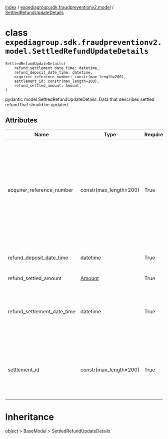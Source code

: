 [index](index.md) / [expediagroup.sdk.fraudpreventionv2.model](expediagroup.sdk.fraudpreventionv2.model.md) / [SettledRefundUpdateDetails](SettledRefundUpdateDetails.md)
# class `expediagroup.sdk.fraudpreventionv2.model.SettledRefundUpdateDetails`
```
SettledRefundUpdateDetails(
    refund_settlement_date_time: datetime,
    refund_deposit_date_time: datetime,
    acquirer_reference_number: constr(max_length=200),
    settlement_id: constr(max_length=200),
    refund_settled_amount: Amount,
)
```

pydantic model SettledRefundUpdateDetails: Data that describes settled refund that should be updated.



## Attributes
    
    
        
    
        
    
        
    
        
    
        
    

|             Name            |          Type          | Required |                                                                                                                                                Description                                                                                                                                                |
|-----------------------------|------------------------|----------|-----------------------------------------------------------------------------------------------------------------------------------------------------------------------------------------------------------------------------------------------------------------------------------------------------------|
|  acquirer_reference_number  | constr(max_length=200) |   True   | A unique number that tags a credit or debit card transaction when it goes from the merchant's bank through to the cardholder's bank.<br/>Typically, merchants can get this number from their payment processors.<br/>This number is used when dealing with disputes/chargebacks on original transactions. |
|   refund_deposit_date_time  |        datetime        |   True   |                                                                                                                Date and time when the refund was deposited to the original form of payment.                                                                                                               |
|    refund_settled_amount    |  [Amount](Amount.md)   |   True   |                                                                                                                                                    ...                                                                                                                                                    |
| refund_settlement_date_time |        datetime        |   True   |                                                                      Date and time when the 3rd party payment processor confirmed that a previously submitted payment refund has settled at the participating financial institutions.                                                                     |
|        settlement_id        | constr(max_length=200) |   True   |                                                                             Unique settlement identifier specific to the payment processor for the settlement transaction generated for a previously submitted payment refund.                                                                            |










# Inheritance
object > BaseModel > SettledRefundUpdateDetails